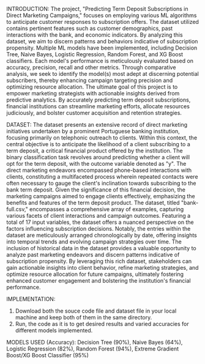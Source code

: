 INTRODUCTION:
The project, "Predicting Term Deposit Subscriptions in Direct Marketing Campaigns," focuses on employing various ML algorithms to anticipate customer responses to subscription offers. The dataset utilized contains pertinent features such as customer demographics, past interactions with the bank, and economic indicators. By analyzing this dataset, we aim to discern patterns and behaviors indicative of subscription propensity.
Multiple ML models have been implemented, including Decision Tree, Naive Bayes, Logistic Regression, Random Forest, and XG Boost classifiers. Each model's performance is meticulously evaluated based on accuracy, precision, recall and other metrics. Through comparative analysis, we seek to identify the model(s) most adept at discerning potential subscribers, thereby enhancing campaign targeting precision and optimizing resource allocation.
The ultimate goal of this project is to empower marketing strategists with actionable insights derived from predictive analytics. By accurately predicting term deposit subscriptions, financial institutions can streamline marketing efforts, allocate resources judiciously, and bolster customer acquisition and retention strategies.

DATASET:
The dataset presents an extensive record of direct marketing initiatives undertaken by a prominent Portuguese banking institution, focusing primarily on telephonic outreach to clients. Within this context, the central objective is to anticipate the likelihood of a client subscribing to a term deposit, a critical financial product offered by the institution. The binary classification task revolves around predicting whether a client will opt for the term deposit, with the outcome variable denoted as "y".
The direct marketing endeavors encompassed phone-based interactions with clients, constituting a multifaceted process wherein repeated contacts were often necessary to gauge the client's inclination towards subscribing to the bank term deposit. Given the significance of this financial decision, the marketing campaigns aimed to engage clients effectively, emphasizing the benefits and features of the term deposit product.
The dataset, titled "bank-full.csv," encompasses a comprehensive array of examples, capturing various facets of client interactions and campaign outcomes. Featuring a total of 17 input variables, the dataset offers a nuanced perspective on the factors influencing subscription decisions. Notably, the entries within the dataset are meticulously arranged chronologically by date, offering insights into temporal trends and evolving campaign strategies over time.
The inclusion of historical data in the dataset provides a valuable opportunity to analyze past marketing endeavors and discern patterns indicative of subscription propensity. By leveraging this rich dataset, stakeholders can gain actionable insights into client behavior, refine marketing strategies, and optimize resource allocation for future campaigns, ultimately fostering enhanced customer engagement and bolstering the institution's financial performance.

IMPLEMENTATION:
1. Download both the souce code file and dataset file in your local machine and keep both of them in the same directory.
2. Run, the code as it is to get desired results and varied accuracies for different models implemented.

MODELS USED (Accuracy): Decision Tree (90%), Naive Bayes (64%), Logistic Regression (82%), Random Forest (94%), Extreme Gradient Boost/XG Boost Classifier (95%)
